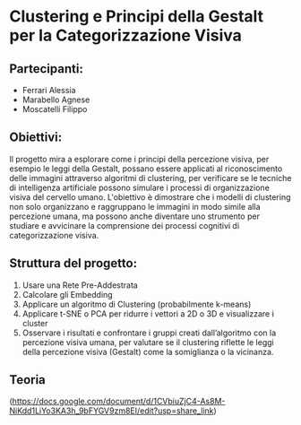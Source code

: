 # Clustering e Principi della Gestalt per la Categorizzazione Visiva

## Partecipanti:
-  Ferrari Alessia
-  Marabello Agnese
-  Moscatelli Filippo

## Obiettivi:
Il progetto mira a esplorare come i principi della percezione visiva, per esempio le leggi della Gestalt, possano essere applicati al riconoscimento delle immagini attraverso algoritmi di clustering, per verificare se le tecniche di intelligenza artificiale possono simulare i processi di organizzazione visiva del cervello umano. L'obiettivo è dimostrare che i modelli di clustering non solo organizzano e raggruppano le immagini in modo simile alla percezione umana, ma possono anche diventare uno strumento per studiare e avvicinare la comprensione dei processi cognitivi di categorizzazione visiva.

## Struttura del progetto:
1. Usare una Rete Pre-Addestrata
2. Calcolare gli Embedding
3. Applicare un algoritmo di Clustering (probabilmente k-means)
4. Applicare t-SNE o PCA per ridurre i vettori a 2D o 3D e visualizzare i cluster
5. Osservare i risultati e confrontare i gruppi creati dall’algoritmo con la percezione visiva umana, per valutare se il clustering riflette le leggi della percezione visiva (Gestalt) come la somiglianza o la vicinanza.

## Teoria
(https://docs.google.com/document/d/1CVbiuZjC4-As8M-NiKdd1LiYo3KA3h_9bFYGV9zm8EI/edit?usp=share_link)
